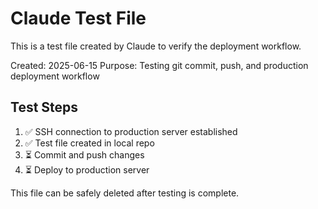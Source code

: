 # Claude Test File

This is a test file created by Claude to verify the deployment workflow.

Created: 2025-06-15
Purpose: Testing git commit, push, and production deployment workflow

## Test Steps
1. ✅ SSH connection to production server established
2. ✅ Test file created in local repo
3. ⏳ Commit and push changes
4. ⏳ Deploy to production server

This file can be safely deleted after testing is complete.